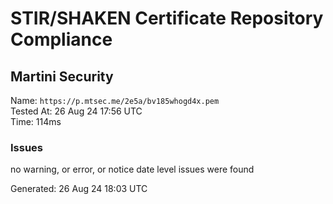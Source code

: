 # STIR/SHAKEN Certificate Repository Compliance

## Martini Security

Name: `https://p.mtsec.me/2e5a/bv185whogd4x.pem`\
Tested At: 26 Aug 24 17:56 UTC\
Time: 114ms

### Issues

no warning, or error, or notice date level issues were found

Generated: 26 Aug 24 18:03 UTC